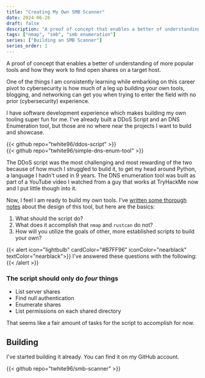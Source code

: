 ```yaml
---
title: "Creating My Own SMB Scanner"
date: 2024-06-26
draft: false
description: "A proof of concept that enables a better of understanding of more popular tools and how they work to find open shares on a target host."
tags: ["nmap", "smb", "smb enumeration"]
series: ["Building an SMB Scanner"]
series_order: 1
---
```


A proof of concept that enables a better of understanding of more popular tools and how they work to find open shares on a target host.
<!--truncate-->

One of the things I am consistently learning while embarking on this career pivot to cybersecurity is how much of a leg up building your own tools, blogging, and networking can get you when trying to enter the field with no prior (cybersecurity) experience.

I have software development experience which makes building my own tooling super fun for me. I've already built a DDoS Script and an DNS Enumeration tool, but those are no where near the projects I want to build and showcase.

{{< github repo="twhite96/ddos-script" >}}
<br>
{{< github repo="twhite96/simple-dns-enum-tool" >}}

The DDoS script was the most challenging and most rewarding of the two because of how much I struggled to build it, to get my head around Python, a language I hadn't used in 9 years. The DNS enumeration tool was built as part of a YouTube video I watched from a guy that works at TryHackMe now and I put little though into it.

Now, I feel I am ready to build my own tools. I've [written some thorough notes](https://notes.0x8c.org/Scripting-Notes/SMB-Scanner-Tool) about the design of this tool, but here are the basics:

1. What should the script do?
2. What does it accomplish that `nmap` and `rustcan` do not?
3. How will you utilize the goals of other, more established scripts to build your own?

{{< alert icon="lightbulb" cardColor="#B7FF96" iconColor="nearblack" textColor="nearblack">}}
I've answered these questions with the following:
{{< /alert >}}

### The script should only do ***four*** things

* List server shares
* Find null authentication
* Enumerate shares
* List permissions on each shared directory

That seems like a fair amount of tasks for the script to accomplish for now.

## Building

I've started building it already. You can find it on my GitHub account.

{{< github repo="twhite96/smb-scanner" >}}